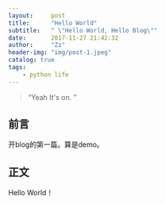 ```yaml
---
layout:     post
title:      "Hello World"
subtitle:   " \"Hello World, Hello Blog\""
date:       2017-11-27 21:42:32
author:     "Zz"
header-img: "img/post-1.jpeg"
catalog: true
tags:
    - python life
---
```


> “Yeah It's on. ”


## 前言

开blog的第一篇。算是demo。


## 正文

Hello World！

